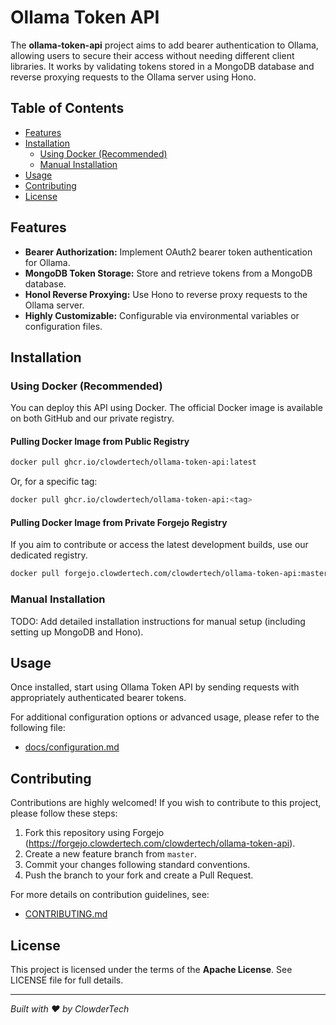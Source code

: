 # Ollama Token API

The **ollama-token-api** project aims to add bearer authentication to Ollama, allowing users to secure their access without needing different client libraries. It works by validating tokens stored in a MongoDB database and reverse proxying requests to the Ollama server using Hono.

## Table of Contents
- [Features](#features)
- [Installation](#installation)
  - [Using Docker (Recommended)](#using-docker-recommended)
  - [Manual Installation](#manual-installation)
- [Usage](#usage)
- [Contributing](#contributing)
- [License](#license)

## Features

- **Bearer Authorization:** Implement OAuth2 bearer token authentication for Ollama.
- **MongoDB Token Storage:** Store and retrieve tokens from a MongoDB database.
- **Honol Reverse Proxying:** Use Hono to reverse proxy requests to the Ollama server.
- **Highly Customizable:** Configurable via environmental variables or configuration files.

## Installation

### Using Docker (Recommended)

You can deploy this API using Docker. The official Docker image is available on both GitHub and our private registry.

#### Pulling Docker Image from Public Registry
```sh
docker pull ghcr.io/clowdertech/ollama-token-api:latest
```

Or, for a specific tag:
```sh
docker pull ghcr.io/clowdertech/ollama-token-api:<tag>
```

#### Pulling Docker Image from Private Forgejo Registry

If you aim to contribute or access the latest development builds, use our dedicated registry.

```sh
docker pull forgejo.clowdertech.com/clowdertech/ollama-token-api:master
```

### Manual Installation

TODO: Add detailed installation instructions for manual setup (including setting up MongoDB and Hono).

## Usage

Once installed, start using Ollama Token API by sending requests with appropriately authenticated bearer tokens.

For additional configuration options or advanced usage, please refer to the following file:
- [docs/configuration.md](docs/configuration.md)

## Contributing
Contributions are highly welcomed! If you wish to contribute to this project, please follow these steps:

1. Fork this repository using Forgejo (https://forgejo.clowdertech.com/clowdertech/ollama-token-api).
2. Create a new feature branch from `master`.
3. Commit your changes following standard conventions.
4. Push the branch to your fork and create a Pull Request.

For more details on contribution guidelines, see:
- [CONTRIBUTING.md](CONTRIBUTING.md)

## License
This project is licensed under the terms of the **Apache License**. See LICENSE file for full details.

---
*Built with ❤️ by ClowderTech*
